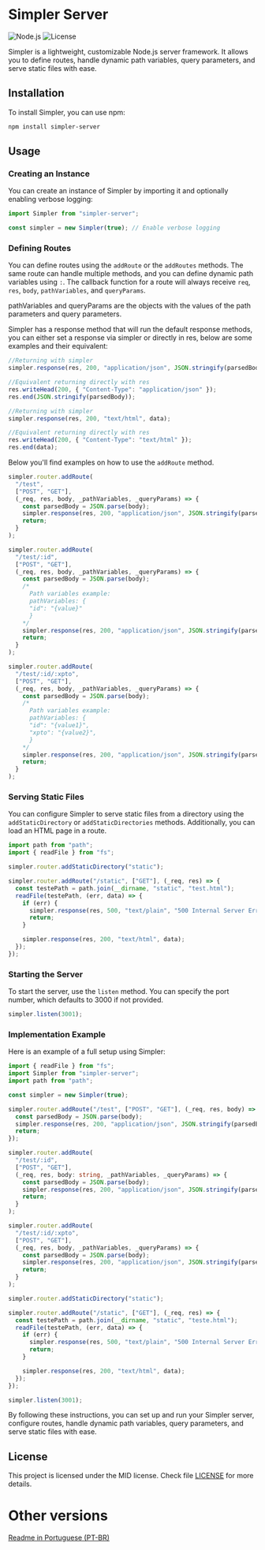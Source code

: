 # Simpler Server

![Node.js](https://img.shields.io/badge/Node.js-v14.17.3-green)
![License](https://img.shields.io/badge/license-MIT-blue)

Simpler is a lightweight, customizable Node.js server framework. It allows you to define routes, handle dynamic path variables, query parameters, and serve static files with ease.

## Installation

To install Simpler, you can use npm:

```bash
npm install simpler-server
```

## Usage

### Creating an Instance

You can create an instance of Simpler by importing it and optionally enabling verbose logging:

```typescript
import Simpler from "simpler-server";

const simpler = new Simpler(true); // Enable verbose logging
```

### Defining Routes

You can define routes using the `addRoute` or the `addRoutes` methods. The same route can handle multiple methods, and you can define dynamic path variables using `:`. The callback function for a route will always receive `req`, `res`, `body`, `pathVariables`, and `queryParams`.

pathVariables and queryParams are the objects with the values of the path parameters and query parameters.

Simpler has a response method that will run the default response methods, you can either set a response via simpler or directly in res, below are some examples and their equivalent:

```typescript
//Returning with simpler
simpler.response(res, 200, "application/json", JSON.stringify(parsedBody));

//Equivalent returning directly with res
res.writeHead(200, { "Content-Type": "application/json" });
res.end(JSON.stringify(parsedBody));

//Returning with simpler
simpler.response(res, 200, "text/html", data);

//Equivalent returning directly with res
res.writeHead(200, { "Content-Type": "text/html" });
res.end(data);
```

Below you'll find examples on how to use the `addRoute` method.

```typescript
simpler.router.addRoute(
  "/test",
  ["POST", "GET"],
  (_req, res, body, _pathVariables, _queryParams) => {
    const parsedBody = JSON.parse(body);
    simpler.response(res, 200, "application/json", JSON.stringify(parsedBody));
    return;
  }
);

simpler.router.addRoute(
  "/test/:id",
  ["POST", "GET"],
  (_req, res, body, _pathVariables, _queryParams) => {
    const parsedBody = JSON.parse(body);
    /*
      Path variables example:
      pathVariables: {
      "id": "{value}"
      }
    */
    simpler.response(res, 200, "application/json", JSON.stringify(parsedBody));
    return;
  }
);

simpler.router.addRoute(
  "/test/:id/:xpto",
  ["POST", "GET"],
  (_req, res, body, _pathVariables, _queryParams) => {
    const parsedBody = JSON.parse(body);
    /*
      Path variables example:
      pathVariables: {
      "id": "{value1}",
      "xpto": "{value2}",
      }
    */
    simpler.response(res, 200, "application/json", JSON.stringify(parsedBody));
    return;
  }
);
```

### Serving Static Files

You can configure Simpler to serve static files from a directory using the `addStaticDirectory` or `addStaticDirectories` methods. Additionally, you can load an HTML page in a route.

```typescript
import path from "path";
import { readFile } from "fs";

simpler.router.addStaticDirectory("static");

simpler.router.addRoute("/static", ["GET"], (_req, res) => {
  const testePath = path.join(__dirname, "static", "test.html");
  readFile(testePath, (err, data) => {
    if (err) {
      simpler.response(res, 500, "text/plain", "500 Internal Server Error");
      return;
    }

    simpler.response(res, 200, "text/html", data);
  });
});
```

### Starting the Server

To start the server, use the `listen` method. You can specify the port number, which defaults to 3000 if not provided.

```typescript
simpler.listen(3001);
```

### Implementation Example

Here is an example of a full setup using Simpler:

```typescript
import { readFile } from "fs";
import Simpler from "simpler-server";
import path from "path";

const simpler = new Simpler(true);

simpler.router.addRoute("/test", ["POST", "GET"], (_req, res, body) => {
  const parsedBody = JSON.parse(body);
  simpler.response(res, 200, "application/json", JSON.stringify(parsedBody));
  return;
});

simpler.router.addRoute(
  "/test/:id",
  ["POST", "GET"],
  (_req, res, body: string, _pathVariables, _queryParams) => {
    const parsedBody = JSON.parse(body);
    simpler.response(res, 200, "application/json", JSON.stringify(parsedBody));
    return;
  }
);

simpler.router.addRoute(
  "/test/:id/:xpto",
  ["POST", "GET"],
  (_req, res, body, _pathVariables, _queryParams) => {
    const parsedBody = JSON.parse(body);
    simpler.response(res, 200, "application/json", JSON.stringify(parsedBody));
    return;
  }
);

simpler.router.addStaticDirectory("static");

simpler.router.addRoute("/static", ["GET"], (_req, res) => {
  const testePath = path.join(__dirname, "static", "teste.html");
  readFile(testePath, (err, data) => {
    if (err) {
      simpler.response(res, 500, "text/plain", "500 Internal Server Error");
      return;
    }

    simpler.response(res, 200, "text/html", data);
  });
});

simpler.listen(3001);
```

By following these instructions, you can set up and run your Simpler server, configure routes, handle dynamic path variables, query parameters, and serve static files with ease.

## License

This project is licensed under the MID license. Check file [LICENSE](LICENSE) for more details.

# Other versions

[Readme in Portuguese (PT-BR)](README.pt-br.md)
